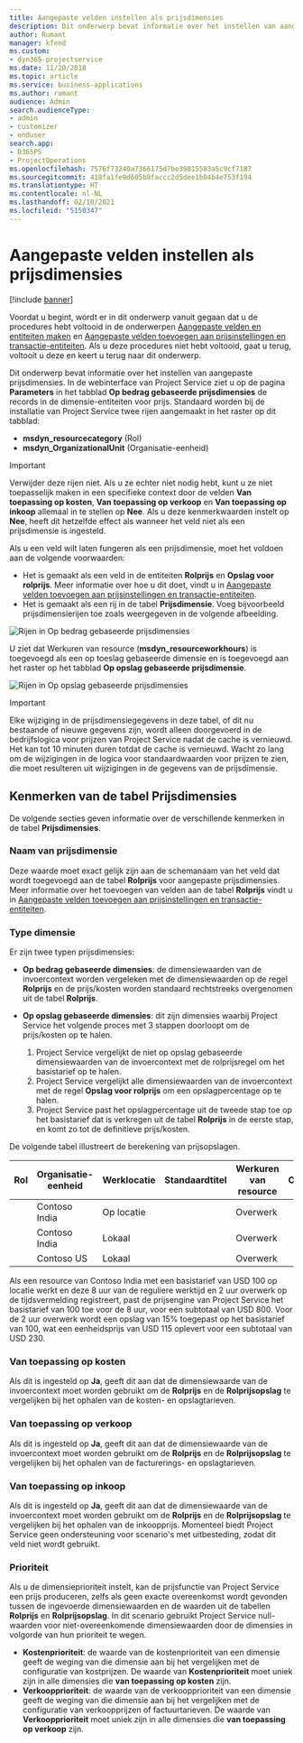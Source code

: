 ```yaml
---
title: Aangepaste velden instellen als prijsdimensies
description: Dit onderwerp bevat informatie over het instellen van aangepaste prijsdimensies.
author: Rumant
manager: kfend
ms.custom:
- dyn365-projectservice
ms.date: 11/20/2018
ms.topic: article
ms.service: business-applications
ms.author: rumant
audience: Admin
search.audienceType:
- admin
- customizer
- enduser
search.app:
- D365PS
- ProjectOperations
ms.openlocfilehash: 7576f73240a7366175d7be39815583a5c9cf7187
ms.sourcegitcommit: 418fa1fe9d605b8faccc2d5dee1b04b4e753f194
ms.translationtype: HT
ms.contentlocale: nl-NL
ms.lasthandoff: 02/10/2021
ms.locfileid: "5150347"
---
```

# <a name="setting-up-custom-fields-as-pricing-dimensions"></a>Aangepaste velden instellen als prijsdimensies 

[!include [banner](../includes/psa-now-project-operations.md)]

Voordat u begint, wordt er in dit onderwerp vanuit gegaan dat u de procedures hebt voltooid in de onderwerpen [Aangepaste velden en entiteiten maken](create-custom-fields-entities.md) en [Aangepaste velden toevoegen aan prijsinstellingen en transactie-entiteiten](field-references.md). Als u deze procedures niet hebt voltooid, gaat u terug, voltooit u deze en keert u terug naar dit onderwerp. 

Dit onderwerp bevat informatie over het instellen van aangepaste prijsdimensies. In de webinterface van Project Service ziet u op de pagina **Parameters** in het tabblad **Op bedrag gebaseerde prijsdimensies** de records in de dimensie-entiteiten voor prijs. Standaard worden bij de installatie van Project Service twee rijen aangemaakt in het raster op dit tabblad:

- **msdyn_resourcecategory** (Rol)
- **msdyn_OrganizationalUnit** (Organisatie-eenheid)

> [!IMPORTANT]
> Verwijder deze rijen niet. Als u ze echter niet nodig hebt, kunt u ze niet toepasselijk maken in een specifieke context door de velden **Van toepassing op kosten**, **Van toepassing op verkoop** en **Van toepassing op inkoop** allemaal in te stellen op **Nee**. Als u deze kenmerkwaarden instelt op **Nee**, heeft dit hetzelfde effect als wanneer het veld niet als een prijsdimensie is ingesteld.

Als u een veld wilt laten fungeren als een prijsdimensie, moet het voldoen aan de volgende voorwaarden:

- Het is gemaakt als een veld in de entiteiten **Rolprijs** en **Opslag voor rolprijs**. Meer informatie over hoe u dit doet, vindt u in [Aangepaste velden toevoegen aan prijsinstellingen en transactie-entiteiten](field-references.md).
- Het is gemaakt als een rij in de tabel **Prijsdimensie**. Voeg bijvoorbeeld prijsdimensierijen toe zoals weergegeven in de volgende afbeelding. 

![Rijen in Op bedrag gebaseerde prijsdimensies](media/Amt-based-PD.png)

U ziet dat Werkuren van resource (**msdyn_resourceworkhours**) is toegevoegd als een op toeslag gebaseerde dimensie en is toegevoegd aan het raster op het tabblad **Op opslag gebaseerde prijsdimensie**.

![Rijen in Op opslag gebaseerde prijsdimensies](media/Markup-based-PD.png)

> [!IMPORTANT]
> Elke wijziging in de prijsdimensiegegevens in deze tabel, of dit nu bestaande of nieuwe gegevens zijn, wordt alleen doorgevoerd in de bedrijfslogica voor prijzen van Project Service nadat de cache is vernieuwd. Het kan tot 10 minuten duren totdat de cache is vernieuwd. Wacht zo lang om de wijzigingen in de logica voor standaardwaarden voor prijzen te zien, die moet resulteren uit wijzigingen in de gegevens van de prijsdimensie.


## <a name="attributes-of-the-pricing-dimensions-table"></a>Kenmerken van de tabel Prijsdimensies
De volgende secties geven informatie over de verschillende kenmerken in de tabel **Prijsdimensies**.

### <a name="pricing-dimension-name"></a>Naam van prijsdimensie
Deze waarde moet exact gelijk zijn aan de schemanaam van het veld dat wordt toegevoegd aan de tabel **Rolprijs** voor aangepaste prijsdimensies. Meer informatie over het toevoegen van velden aan de tabel **Rolprijs** vindt u in [Aangepaste velden toevoegen aan prijsinstellingen en transactie-entiteiten](field-references.md).

### <a name="type-of-dimension"></a>Type dimensie
Er zijn twee typen prijsdimensies:
  
  - **Op bedrag gebaseerde dimensies**: de dimensiewaarden van de invoercontext worden vergeleken met de dimensiewaarden op de regel **Rolprijs** en de prijs/kosten worden standaard rechtstreeks overgenomen uit de tabel **Rolprijs**.
  - **Op opslag gebaseerde dimensies**: dit zijn dimensies waarbij Project Service het volgende proces met 3 stappen doorloopt om de prijs/kosten op te halen.
 
    1. Project Service vergelijkt de niet op opslag gebaseerde dimensiewaarden van de invoercontext met de rolprijsregel om het basistarief op te halen.
    2. Project Service vergelijkt alle dimensiewaarden van de invoercontext met de regel **Opslag voor rolprijs** om een opslagpercentage op te halen.
    3. Project Service past het opslagpercentage uit de tweede stap toe op het basistarief dat is verkregen uit de tabel **Rolprijs** in de eerste stap, en komt zo tot de definitieve prijs/kosten.
   
   De volgende tabel illustreert de berekening van prijsopslagen.
  
| Rol        | Organisatie-eenheid    |Werklocatie      |Standaardtitel      |Werkuren van resource      |  Opslag|
| ------------|-------------|-------------------|--------------------|-------------------------|--------:|
|             | Contoso India|Op locatie            |                    |Overwerk                 |15     |
|             | Contoso India|Lokaal             |                    |Overwerk                 |10     |
|             | Contoso US   |Lokaal             |                    |Overwerk                 |20     |


Als een resource van Contoso India met een basistarief van USD 100 op locatie werkt en deze 8 uur van de reguliere werktijd en 2 uur overwerk op de tijdsvermelding registreert, past de prijsengine van Project Service het basistarief van 100 toe voor de 8 uur, voor een subtotaal van USD 800. Voor de 2 uur overwerk wordt een opslag van 15% toegepast op het basistarief van 100, wat een eenheidsprijs van USD 115 oplevert voor een subtotaal van USD 230.

### <a name="applicable-to-cost"></a>Van toepassing op kosten 
Als dit is ingesteld op **Ja**, geeft dit aan dat de dimensiewaarde van de invoercontext moet worden gebruikt om de **Rolprijs** en de **Rolprijsopslag** te vergelijken bij het ophalen van de kosten- en opslagtarieven.

### <a name="applicable-to-sales"></a>Van toepassing op verkoop
Als dit is ingesteld op **Ja**, geeft dit aan dat de dimensiewaarde van de invoercontext moet worden gebruikt om de **Rolprijs** en de **Rolprijsopslag** te vergelijken bij het ophalen van de facturerings- en opslagtarieven.

### <a name="applicable-to-purchase"></a>Van toepassing op inkoop
Als dit is ingesteld op **Ja**, geeft dit aan dat de dimensiewaarde van de invoercontext moet worden gebruikt om de **Rolprijs** en de **Rolprijsopslag** te vergelijken bij het ophalen van de inkoopprijs. Momenteel biedt Project Service geen ondersteuning voor scenario's met uitbesteding, zodat dit veld niet wordt gebruikt. 

### <a name="priority"></a>Prioriteit
Als u de dimensieprioriteit instelt, kan de prijsfunctie van Project Service een prijs produceren, zelfs als geen exacte overeenkomst wordt gevonden tussen de ingevoerde dimensiewaarden en de waarden uit de tabellen **Rolprijs** en **Rolprijsopslag**. In dit scenario gebruikt Project Service null-waarden voor niet-overeenkomende dimensiewaarden door de dimensies in volgorde van hun prioriteit te wegen.

- **Kostenprioriteit**: de waarde van de kostenprioriteit van een dimensie geeft de weging van die dimensie aan bij het vergelijken met de configuratie van kostprijzen. De waarde van **Kostenprioriteit** moet uniek zijn in alle dimensies die **van toepassing op kosten** zijn.
- **Verkoopprioriteit**: de waarde van de verkoopprioriteit van een dimensie geeft de weging van die dimensie aan bij het vergelijken met de configuratie van verkoopprijzen of factuurtarieven. De waarde van **Verkoopprioriteit** moet uniek zijn in alle dimensies die **van toepassing op verkoop** zijn.
